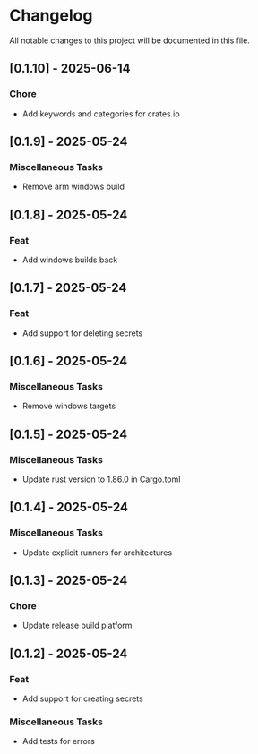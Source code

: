 # Changelog

All notable changes to this project will be documented in this file.

## [0.1.10] - 2025-06-14

### Chore

- Add keywords and categories for crates.io

<!-- generated by git-cliff -->
## [0.1.9] - 2025-05-24

### Miscellaneous Tasks

- Remove arm windows build

<!-- generated by git-cliff -->
## [0.1.8] - 2025-05-24

### Feat

- Add windows builds back

<!-- generated by git-cliff -->
## [0.1.7] - 2025-05-24

### Feat

- Add support for deleting secrets

<!-- generated by git-cliff -->
## [0.1.6] - 2025-05-24

### Miscellaneous Tasks

- Remove windows targets

<!-- generated by git-cliff -->
## [0.1.5] - 2025-05-24

### Miscellaneous Tasks

- Update rust version to 1.86.0 in Cargo.toml

<!-- generated by git-cliff -->
## [0.1.4] - 2025-05-24

### Miscellaneous Tasks

- Update explicit runners for architectures

<!-- generated by git-cliff -->
## [0.1.3] - 2025-05-24

### Chore

- Update release build platform

<!-- generated by git-cliff -->
## [0.1.2] - 2025-05-24

### Feat

- Add support for creating secrets

### Miscellaneous Tasks

- Add tests for errors

<!-- generated by git-cliff -->
